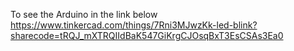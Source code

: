 To see the Arduino in the link below
https://www.tinkercad.com/things/7Rni3MJwzKk-led-blink?sharecode=tRQJ_mXTRQIIdBaK547GiKrgCJOsqBxT3EsCSAs3Ea0
